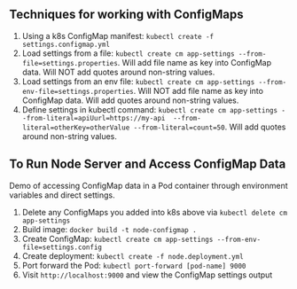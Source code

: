 ## Techniques for working with ConfigMaps

1. Using a k8s ConfigMap manifest:  `kubectl create -f settings.configmap.yml`
2. Load settings from a file: `kubectl create cm app-settings --from-file=settings.properties`. Will add file name as key into ConfigMap data. Will NOT add quotes around non-string values.
3. Load settings from an env file: `kubectl create cm app-settings --from-env-file=settings.properties`. Will NOT add file name as key into ConfigMap data. Will add quotes around non-string values.
4. Define settings in kubectl command: `kubectl create cm app-settings --from-literal=apiUurl=https://my-api  --from-literal=otherKey=otherValue --from-literal=count=50`. Will add quotes around non-string values.

## To Run Node Server and Access ConfigMap Data

Demo of accessing ConfigMap data in a Pod container through environment variables and direct settings.

1. Delete any ConfigMaps you added into k8s above via `kubectl delete cm app-settings`
2. Build image: `docker build -t node-configmap .`
3. Create ConfigMap: `kubectl create cm app-settings --from-env-file=settings.config`
4. Create deployment: `kubectl create -f node.deployment.yml`
5. Port forward the Pod: `kubectl port-forward [pod-name] 9000`
6. Visit `http://localhost:9000` and view the ConfigMap settings output





